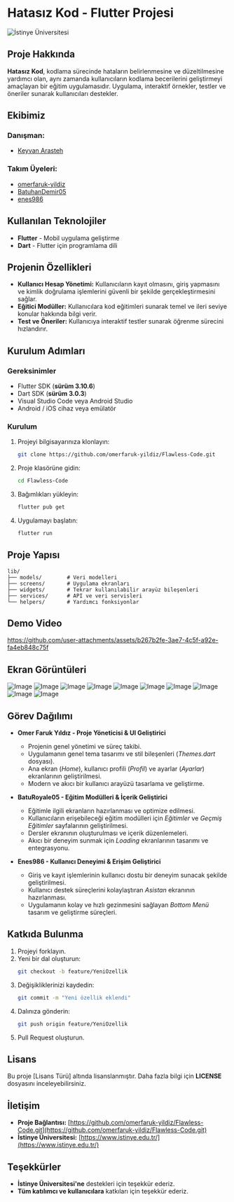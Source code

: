 # Hatasız Kod - Flutter Projesi

  

![İstinye Üniversitesi](https://www.unitededucation.com/linklogoch/istinye-university-logo.png)


## Proje Hakkında

**Hatasız Kod**, kodlama sürecinde hataların belirlenmesine ve düzeltilmesine yardımcı olan, aynı zamanda kullanıcıların kodlama becerilerini geliştirmeyi amaçlayan bir eğitim uygulamasıdır. Uygulama, interaktif örnekler, testler ve öneriler sunarak kullanıcıları destekler.

## Ekibimiz

### **Danışman:**

- [Keyvan Arasteh](https://github.com/keyvanarasteh)

### **Takım Üyeleri:**

- [omerfaruk-yildiz](https://github.com/omerfaruk-yildiz)
- [BatuhanDemir05](https://github.com/BatuhanDemir05)
- [enes986](https://github.com/enes986)

## Kullanılan Teknolojiler

- **Flutter** - Mobil uygulama geliştirme
- **Dart** - Flutter için programlama dili

## Projenin Özellikleri

- **Kullanıcı Hesap Yönetimi:** Kullanıcıların kayıt olmasını, giriş yapmasını ve kimlik doğrulama işlemlerini güvenli bir şekilde gerçekleştirmesini sağlar.
- **Eğitici Modüller:** Kullanıcılara kod eğitimleri sunarak temel ve ileri seviye konular hakkında bilgi verir.
- **Test ve Öneriler:** Kullanıcıya interaktif testler sunarak öğrenme sürecini hızlandırır.
  
## Kurulum Adımları

### **Gereksinimler**

- Flutter SDK (**sürüm 3.10.6**)
- Dart SDK (**sürüm 3.0.3**)
- Visual Studio Code veya Android Studio
- Android / iOS cihaz veya emülatör

### **Kurulum**

1. Projeyi bilgisayarınıza klonlayın:

   ```bash
   git clone https://github.com/omerfaruk-yildiz/Flawless-Code.git
   ```

2. Proje klasörüne gidin:

   ```bash
   cd Flawless-Code
   ```

3. Bağımlıkları yükleyin:

   ```bash
   flutter pub get
   ```

4. Uygulamayı başlatın:

   ```bash
   flutter run
   ```

## Proje Yapısı

```
lib/
├── models/        # Veri modelleri
├── screens/       # Uygulama ekranları
├── widgets/       # Tekrar kullanılabilir arayüz bileşenleri
├── services/      # API ve veri servisleri
└── helpers/       # Yardımcı fonksiyonlar
```

## Demo Video

https://github.com/user-attachments/assets/b267b2fe-3ae7-4c5f-a92e-fa4eb848c75f

## Ekran Görüntüleri

![Image](https://github.com/user-attachments/assets/2616952e-3fa0-44d6-913c-98f0057b4ae1)
![Image](https://github.com/user-attachments/assets/7759544f-b947-4361-a864-fa8e589ebcc3)
![Image](https://github.com/user-attachments/assets/b37dcb14-1c96-41e8-bf73-c62f5891f868)
![Image](https://github.com/user-attachments/assets/fd5ef0c5-e826-4558-8e37-0d04f5e5e1e8)
![Image](https://github.com/user-attachments/assets/7c619d38-c0c8-4eb9-af64-162f9a6e48c9)
![Image](https://github.com/user-attachments/assets/e80aa3a6-0990-4a08-a345-596cffa67c3f)
![Image](https://github.com/user-attachments/assets/cdf4b954-36bd-4349-b80a-fdd3b8890869)
![Image](https://github.com/user-attachments/assets/313c794e-f459-4393-aa3b-cc16e12d5770)
![Image](https://github.com/user-attachments/assets/ba464d9b-39ae-4d9b-8411-bae887d73001)
![Image](https://github.com/user-attachments/assets/ee23df85-6128-493e-a669-e1337b1b5e60)


## Görev Dağılımı

- **Omer Faruk Yıldız - Proje Yöneticisi & UI Geliştirici**
  - Projenin genel yönetimi ve süreç takibi.
  - Uygulamanın genel tema tasarımı ve stil bileşenleri (*Themes.dart* dosyası).
  - Ana ekran (*Home*), kullanıcı profili (*Profil*) ve ayarlar (*Ayarlar*) ekranlarının geliştirilmesi.
  - Modern ve akıcı bir kullanıcı arayüzü tasarlama ve geliştirme.

- **BatuRoyale05 - Eğitim Modülleri & İçerik Geliştirici**
  - Eğitimle ilgili ekranların hazırlanması ve optimize edilmesi.
  - Kullanıcıların erişebileceği eğitim modülleri için *Eğitimler* ve *Geçmiş Eğitimler* sayfalarının geliştirilmesi.
  - Dersler ekranının oluşturulması ve içerik düzenlemeleri.
  - Akıcı bir deneyim sunmak için *Loading* ekranlarının tasarımı ve entegrasyonu.

- **Enes986 - Kullanıcı Deneyimi & Erişim Geliştirici**
  - Giriş ve kayıt işlemlerinin kullanıcı dostu bir deneyim sunacak şekilde geliştirilmesi.
  - Kullanıcı destek süreçlerini kolaylaştıran *Asistan* ekranının hazırlanması.
  - Uygulamanın kolay ve hızlı gezinmesini sağlayan *Bottom Menü* tasarım ve geliştirme süreçleri.

## Katkıda Bulunma

1. Projeyi forklayın.
2. Yeni bir dal oluşturun:
   ```bash
   git checkout -b feature/YeniOzellik
   ```
3. Değişikliklerinizi kaydedin:
   ```bash
   git commit -m "Yeni özellik eklendi"
   ```
4. Dalınıza gönderin:
   ```bash
   git push origin feature/YeniOzellik
   ```
5. Pull Request oluşturun.

## Lisans

Bu proje [Lisans Türü] altında lisanslanmıştır. Daha fazla bilgi için **LICENSE** dosyasını inceleyebilirsiniz.

## İletişim

- **Proje Bağlantısı:** [https://github.com/omerfaruk-yildiz/Flawless-Code.git](https://github.com/omerfaruk-yildiz/Flawless-Code.git)
- **İstinye Üniversitesi:** [https://www.istinye.edu.tr/](https://www.istinye.edu.tr/)

## Teşekkürler

- **İstinye Üniversitesi'ne** destekleri için teşekkür ederiz.
- **Tüm katılımcı ve kullanıcılara** katkıları için teşekkür ederiz.
  



  




  





  




  







  







